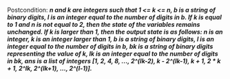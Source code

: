 Postcondition: ***n and k are integers such that 1 <= k <= n, b is a string of binary digits, l is an integer equal to the number of digits in b. If k is equal to 1 and n is not equal to 2, then the state of the variables remains unchanged. If k is larger than 1, then the output state is as follows: n is an integer, k is an integer larger than 1, b is a string of binary digits, l is an integer equal to the number of digits in b, bk is a string of binary digits representing the value of k, lk is an integer equal to the number of digits in bk, ans is a list of integers [1, 2, 4, 8, ..., 2^(lk-2), k - 2^(lk-1), k + 1, 2 * k + 1, 2^lk, 2^(lk+1), ..., 2^(l-1)].***